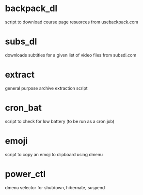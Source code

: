 # backpack_dl
script to download course page resuorces from usebackpack.com

# subs_dl 
downloads subtitles for a given list of video files from subsdl.com

# extract
general purpose archive extraction script

# cron_bat
script to check for low battery (to be run as a cron job)

# emoji
script to copy an emoji to clipboard using dmenu

# power_ctl
dmenu selector for shutdown, hibernate, suspend
